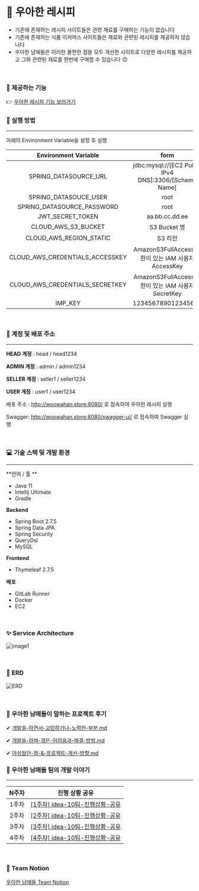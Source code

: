 # 📖 우아한 레시피

- 기존에 존재하는 레시피 사이트들은 관련 재료를 구매하는 기능이 없습니다
- 기존에 존재하는 식품 이커머스 사이트들은 재료와 관련된 레시피를 제공하지 않습니다
- 우아한 남매들은 이러한 불편한 점을 모두 개선한 사이트로 다양한 레시피를 제공하고 그와 관련된 재료를 한번에 구매할 수 있습니다 😊

<br />

### 🌱 제공하는 기능

👉 [우아한 레시피 기능 보러가기](https://www.notion.so/Front-Rreview-7eb64f2ba6344b1e90dd8a6703fddeda)



### 📢 실행 방법

---

아래의 Environment Variable을 설정 후 실행

|      Environment Variable       |                         form                          |
| :-----------------------------: | :---------------------------------------------------: |
|      SPRING_DATASOURCE_URL      | jdbc:mysql://[EC2 Public IPv4 DNS]:3306/[Schema Name] |
|      SPRING_DATASOUCE_USER      |                         root                          |
|   SPRING_DATASOURCE_PASSWORD    |                         root                          |
|        JWT_SECRET_TOKEN         |                    aa.bb.cc.dd.ee                     |
|       CLOUD_AWS_S3_BUCKET       |                     S3 Bucket 명                      |
|     CLOUD_AWS_REGION_STATIC     |                        S3 리전                        |
| CLOUD_AWS_CREDENTIALS_ACCESSKEY |  AmazonS3FullAccess 권한이 있는 IAM 사용자 AccessKey  |
| CLOUD_AWS_CREDENTIALS_SECRETKEY |  AmazonS3FullAccess 권한이 있는 IAM 사용자 SecretKey  |
|             IMP_KEY             |                  123456789012345678                   |

<br />

### 🔗 계정 및 배포 주소

----

**HEAD 계정** : head / head1234

**ADMIN 계정** : admin / admin1234

**SELLER 계정** : seller1 / seller1234

**USER 계정** : user1 / user1234

배포 주소 : http://woowahan.store:8080/ 로 접속하여 우아한 레시피 실행

Swagger: http://woowahan.store:8080/swagger-ui/ 로 접속하여 Swagger 실행

<br />

### 💻 기술 스택 및 개발 환경

---

**언어 / 툴 **

- Java 11
- Intellij Ultimate
- Gradle

**Backend**

- Spring Boot 2.7.5
- Spring Data JPA
- Spring Security
- QueryDsl
- MySQL

**Frontend**

- Thymeleaf 2.7.5

**배포**

- GitLab Runner
- Docker
- EC2

<br />

### ✨ Service Architecture

![image1](https://user-images.githubusercontent.com/105894868/219577763-1510e1fb-fb0e-4880-b4bc-04a1edd75d3f.png)


<br />

### 🧩 ERD

![ERD](./assets/ERD.png)

<br />

### 🌱 우아한 남매들이 말하는 프로젝트 후기

✔ [개발을-하면서-고민하거나-노력한-부분.md](./readme/개발을-하면서-고민하거나-노력한-부분.md)

✔  [개발을-하며-겪은-어려움과-해결-방법.md](./readme/개발을-하며-겪은-어려움과-해결-방법.md)

✔  [아쉬웠던-점-&-프로젝트-개선-방향.md](./readme/아쉬웠던-점-&-프로젝트-개선-방향.md)



### 💬 우아한 남매들 팀의 개발 이야기

---

| N주차 |                        진행 상황 공유                        |
| :---: | :----------------------------------------------------------: |
| 1주차 | [[1주차] idea-10팀-진행상황-공유](./readme/[1주차]-idea-10팀-진행상황-공유.md) |
| 2주차 | [[2주차] idea-10팀-진행상황-공유](./readme/[2주차]-idea-10팀-진행상황-공유.md) |
| 3주차 | [[3주차] idea-10팀-진행상황-공유](./readme/[3주차]-idea-10팀-진행상황-공유.md) |
| 4주차 | [[4주차] idea-10팀-진행상황-공유](./readme/[4주차]-idea-10팀-진행상황-공유.md) |

<br />

### 🌳 Team Notion

[우아한 남매들 Team Notion](https://www.notion.so/23-01-13-23-02-16-12ddd64750ad46a0b1547e64ab6fbf5c)

